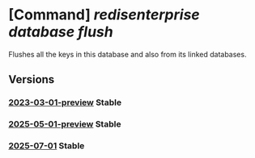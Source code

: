 # [Command] _redisenterprise database flush_

Flushes all the keys in this database and also from its linked databases.

## Versions

### [2023-03-01-preview](/Resources/mgmt-plane/L3N1YnNjcmlwdGlvbnMve30vcmVzb3VyY2Vncm91cHMve30vcHJvdmlkZXJzL21pY3Jvc29mdC5jYWNoZS9yZWRpc2VudGVycHJpc2Uve30vZGF0YWJhc2VzL3t9L2ZsdXNo/2023-03-01-preview.xml) **Stable**

<!-- mgmt-plane /subscriptions/{}/resourcegroups/{}/providers/microsoft.cache/redisenterprise/{}/databases/{}/flush 2023-03-01-preview -->

### [2025-05-01-preview](/Resources/mgmt-plane/L3N1YnNjcmlwdGlvbnMve30vcmVzb3VyY2Vncm91cHMve30vcHJvdmlkZXJzL21pY3Jvc29mdC5jYWNoZS9yZWRpc2VudGVycHJpc2Uve30vZGF0YWJhc2VzL3t9L2ZsdXNo/2025-05-01-preview.xml) **Stable**

<!-- mgmt-plane /subscriptions/{}/resourcegroups/{}/providers/microsoft.cache/redisenterprise/{}/databases/{}/flush 2025-05-01-preview -->

### [2025-07-01](/Resources/mgmt-plane/L3N1YnNjcmlwdGlvbnMve30vcmVzb3VyY2Vncm91cHMve30vcHJvdmlkZXJzL21pY3Jvc29mdC5jYWNoZS9yZWRpc2VudGVycHJpc2Uve30vZGF0YWJhc2VzL3t9L2ZsdXNo/2025-07-01.xml) **Stable**

<!-- mgmt-plane /subscriptions/{}/resourcegroups/{}/providers/microsoft.cache/redisenterprise/{}/databases/{}/flush 2025-07-01 -->
